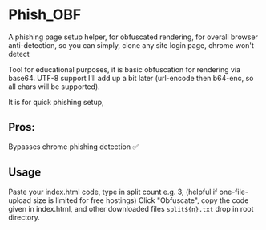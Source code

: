 # Phish_OBF
A phishing page setup helper, for obfuscated rendering, for overall browser anti-detection, so you can simply, clone any site login page, chrome won't detect

Tool for educational purposes, it is basic obfuscation for rendering via base64.
UTF-8 support I'll add up a bit later (url-encode then b64-enc, so all chars will be supported).

It is for quick phishing setup,
## **Pros:**
Bypasses chrome phishing detection ✅️ 

## **Usage**
Paste your index.html code, type in split count e.g. 3, (helpful if one-file-upload size is limited for free hostings)
Click "Obfuscate", copy the code given in index.html, and other downloaded files ```split${n}.txt``` drop in root directory.
